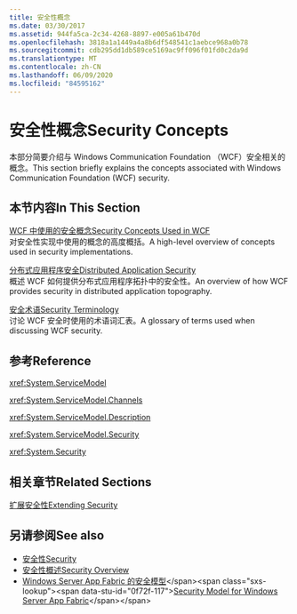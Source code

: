 ```yaml
---
title: 安全性概念
ms.date: 03/30/2017
ms.assetid: 944fa5ca-2c34-4268-8897-e005a61b470d
ms.openlocfilehash: 3818a1a1449a4a8b6df548541c1aebce968a0b78
ms.sourcegitcommit: cdb295dd1db589ce5169ac9ff096f01fd0c2da9d
ms.translationtype: MT
ms.contentlocale: zh-CN
ms.lasthandoff: 06/09/2020
ms.locfileid: "84595162"
---
```

# <a name="security-concepts"></a><span data-ttu-id="0f72f-102">安全性概念</span><span class="sxs-lookup"><span data-stu-id="0f72f-102">Security Concepts</span></span>
<span data-ttu-id="0f72f-103">本部分简要介绍与 Windows Communication Foundation （WCF）安全相关的概念。</span><span class="sxs-lookup"><span data-stu-id="0f72f-103">This section briefly explains the concepts associated with Windows Communication Foundation (WCF) security.</span></span>  
  
## <a name="in-this-section"></a><span data-ttu-id="0f72f-104">本节内容</span><span class="sxs-lookup"><span data-stu-id="0f72f-104">In This Section</span></span>  
 [<span data-ttu-id="0f72f-105">WCF 中使用的安全概念</span><span class="sxs-lookup"><span data-stu-id="0f72f-105">Security Concepts Used in WCF</span></span>](security-concepts-used-in-wcf.md)  
 <span data-ttu-id="0f72f-106">对安全性实现中使用的概念的高度概括。</span><span class="sxs-lookup"><span data-stu-id="0f72f-106">A high-level overview of concepts used in security implementations.</span></span>  
  
 [<span data-ttu-id="0f72f-107">分布式应用程序安全</span><span class="sxs-lookup"><span data-stu-id="0f72f-107">Distributed Application Security</span></span>](distributed-application-security.md)  
 <span data-ttu-id="0f72f-108">概述 WCF 如何提供分布式应用程序拓扑中的安全性。</span><span class="sxs-lookup"><span data-stu-id="0f72f-108">An overview of how WCF provides security in distributed application topography.</span></span>  
  
 [<span data-ttu-id="0f72f-109">安全术语</span><span class="sxs-lookup"><span data-stu-id="0f72f-109">Security Terminology</span></span>](wcf-security-terminology.md)  
 <span data-ttu-id="0f72f-110">讨论 WCF 安全时使用的术语词汇表。</span><span class="sxs-lookup"><span data-stu-id="0f72f-110">A glossary of terms used when discussing WCF security.</span></span>  
  
## <a name="reference"></a><span data-ttu-id="0f72f-111">参考</span><span class="sxs-lookup"><span data-stu-id="0f72f-111">Reference</span></span>  
 <xref:System.ServiceModel>  
  
 <xref:System.ServiceModel.Channels>  
  
 <xref:System.ServiceModel.Description>  
  
 <xref:System.ServiceModel.Security>  
  
 <xref:System.Security>  
  
## <a name="related-sections"></a><span data-ttu-id="0f72f-112">相关章节</span><span class="sxs-lookup"><span data-stu-id="0f72f-112">Related Sections</span></span>  
 [<span data-ttu-id="0f72f-113">扩展安全性</span><span class="sxs-lookup"><span data-stu-id="0f72f-113">Extending Security</span></span>](../extending/extending-security.md)  
  
## <a name="see-also"></a><span data-ttu-id="0f72f-114">另请参阅</span><span class="sxs-lookup"><span data-stu-id="0f72f-114">See also</span></span>

- [<span data-ttu-id="0f72f-115">安全性</span><span class="sxs-lookup"><span data-stu-id="0f72f-115">Security</span></span>](security.md)
- [<span data-ttu-id="0f72f-116">安全性概述</span><span class="sxs-lookup"><span data-stu-id="0f72f-116">Security Overview</span></span>](security-overview.md)
- <span data-ttu-id="0f72f-117">[Windows Server App Fabric 的安全模型](https://docs.microsoft.com/previous-versions/appfabric/ee677202(v=azure.10))</span><span class="sxs-lookup"><span data-stu-id="0f72f-117">[Security Model for Windows Server App Fabric](https://docs.microsoft.com/previous-versions/appfabric/ee677202(v=azure.10))</span></span>
